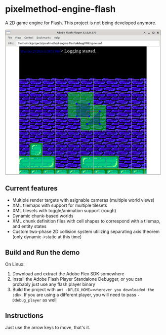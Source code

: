 # pixelmethod-engine-flash
A 2D game engine for Flash. This project is not being developed anymore.

![Alt text](/Screenshot_2019-10-29_23-40-26.png?raw=true "Screenshot")

## Current features
- Multiple render targets with asignable cameras (multiple world views)
- XML tilemaps with support for multiple tilesets
- XML tilesets with toggle/animation support (rough)
- Dynamic chunk-based worlds
- XML chunk definition files with cell shapes to correspond with a tilemap, and entity states
- Custom two-phase 2D collision system utilizing separating axis theorem (only dynamic->static at this time)

## Build and Run the demo
On Linux:
1. Download and extract the Adobe Flex SDK somewhere
2. Install the Adobe Flash Player Standalone Debugger, or you can probably just use any flash player binary
3. Build the project with `ant -DFLEX_HOME=<wherever you downloaded the sdk>`. If you are using a different player, you will need to pass `-Ddebug_player` as well

## Instructions
Just use the arrow keys to move, that's it.
